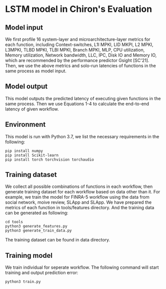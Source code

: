 # LSTM model in Chiron's Evaluation
## Model input
We first profile 16 system-layer and microarchitecture-layer metrics for each function, including Context-switches, L1I MPKI, LID MKPI, L2 MPKI, L3MPKI, TLBD MPKI, TLBI MPKI, Branch MPKI,  MLP, CPU utilization, Memory utilization, Network bandwidth, LLC, IPC, Disk IO and Memory IO, which are recommended by the performance predictor Gsight [SC'21]. Then, we use the above metrics and solo-run latencies of functions in the same process as model input. 

## Model output
This model outputs the predicted latency of executing given functions in the same process. 
Then we use Equations 1-4 to calculate the end-to-end latency of given workflow.

## Environment

This model is run with Python 3.7, we list the necessary requirements in the following:

```
pip install numpy
pip install Scikit-learn
pip install torch torchvision torchaudio
```

## Training dataset
We collect all possible combinations of functions in each workflow, then generate training dataset for each workflow based on data other than it. For example, we train the model for FINRA-5 workflow using the data from social network, moive review, SLApp and SLApp. 
We have prepared the metrics of each function in tools/features directory. And the training data can be generated as following:
```
cd tools
python3 generate_features.py
python3 generate_train_data.py
```
The training dataset can be found in data directory.

## Training model
We train individual for seperate workflow. The following command will start training and output prediction error:
```
python3 train.py
```